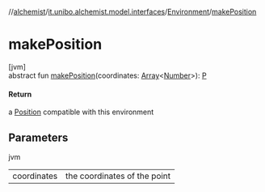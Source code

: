 //[alchemist](../../../index.md)/[it.unibo.alchemist.model.interfaces](../index.md)/[Environment](index.md)/[makePosition](make-position.md)

# makePosition

[jvm]\
abstract fun [makePosition](make-position.md)(coordinates: [Array](https://kotlinlang.org/api/latest/jvm/stdlib/kotlin/-array/index.html)<[Number](https://docs.oracle.com/javase/8/docs/api/java/lang/Number.html)>): [P](../-incarnation/index.md)

#### Return

a [Position](../-position/index.md) compatible with this environment

## Parameters

jvm

| | |
|---|---|
| coordinates | the coordinates of the point |
